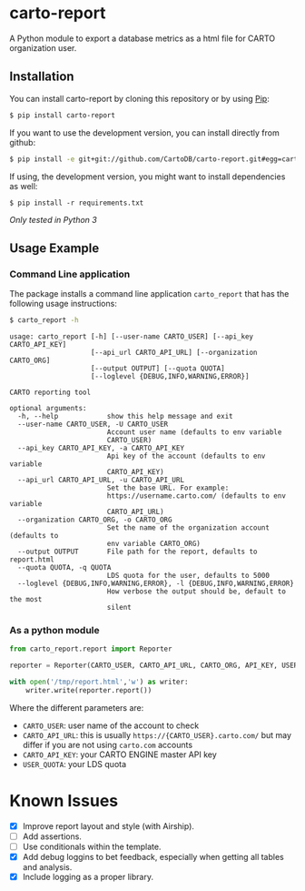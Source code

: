 # carto-report


A Python module to export a database metrics as a html file for CARTO organization user.

## Installation

You can install carto-report by cloning this repository or by using [Pip](http://pypi.python.org/pypi/pip):

```sh
$ pip install carto-report
```

If you want to use the development version, you can install directly from github:

```sh
$ pip install -e git+git://github.com/CartoDB/carto-report.git#egg=carto
```

If using, the development version, you might want to install dependencies as well:

```
$ pip install -r requirements.txt
```

*Only tested in Python 3*

## Usage Example

### Command Line application

The package installs a command line application `carto_report` that has the following usage instructions:

```sh
$ carto_report -h
```
```text
usage: carto_report [-h] [--user-name CARTO_USER] [--api_key CARTO_API_KEY]
                    [--api_url CARTO_API_URL] [--organization CARTO_ORG]
                    [--output OUTPUT] [--quota QUOTA]
                    [--loglevel {DEBUG,INFO,WARNING,ERROR}]

CARTO reporting tool

optional arguments:
  -h, --help            show this help message and exit
  --user-name CARTO_USER, -U CARTO_USER
                        Account user name (defaults to env variable
                        CARTO_USER)
  --api_key CARTO_API_KEY, -a CARTO_API_KEY
                        Api key of the account (defaults to env variable
                        CARTO_API_KEY)
  --api_url CARTO_API_URL, -u CARTO_API_URL
                        Set the base URL. For example:
                        https://username.carto.com/ (defaults to env variable
                        CARTO_API_URL)
  --organization CARTO_ORG, -o CARTO_ORG
                        Set the name of the organization account (defaults to
                        env variable CARTO_ORG)
  --output OUTPUT       File path for the report, defaults to report.html
  --quota QUOTA, -q QUOTA
                        LDS quota for the user, defaults to 5000
  --loglevel {DEBUG,INFO,WARNING,ERROR}, -l {DEBUG,INFO,WARNING,ERROR}
                        How verbose the output should be, default to the most
                        silent
```

### As a python module

```python
from carto_report.report import Reporter

reporter = Reporter(CARTO_USER, CARTO_API_URL, CARTO_ORG, API_KEY, USER_QUOTA)

with open('/tmp/report.html','w') as writer:
    writer.write(reporter.report())
```

Where the different parameters are:

* `CARTO_USER`: user name of the account to check
* `CARTO_API_URL`: this is usually `https://{CARTO_USER}.carto.com/` but may differ if you are not using `carto.com` accounts
* `CARTO_API_KEY`: your CARTO ENGINE master API key
* `USER_QUOTA`: your LDS quota


Known Issues
============

- [x] Improve report layout and style (with Airship).
- [ ] Add assertions.
- [ ] Use conditionals within the template.
- [x] Add debug loggins to bet feedback, especially when getting all tables and analysis.
- [x] Include logging as a proper library.
